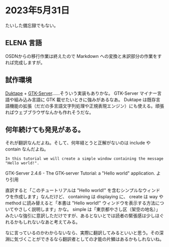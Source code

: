 # 2023年5月31日

たいした備忘録でもない。

## ELENA 言語

OSDNからの移行作業は終えたので Markdown への変換と未訳部分の作業をすれば完成しますが。


## 試作環境

[Duktape](https://duktape.org/) + [GTK-Server](https://www.gtk-server.org/)……そういう実装もありかな。
GTK-Server マイナー言語や組み込み言語に GTK 載せたいときに強みがあるなあ。 Duktape は既存言語機能の拡張（だだの多言語文字列処理や正規表現エンジン）にも使える。頑張ればウェブブラウザなんかも作れそうだな。

## 何年続けても発見がある。
それが翻訳なんだよね。そして、何年経とうと正解がないのは include や contain なんだよね。

```
In this tutorial we will create a simple window containing the message "Hello world!".
```
GTK-Server 2.4.6 - The GTK-server Tutorial: a "Hello world" application. より引用

直訳すると「このチュートリアルは "Hello world!" を含むシンプルなウィンドウを作成します」なんだけど、 containing は displaying に、 create は way や method に読み替えると「本書は "Hello world!" ウィンドウを表示する方法についてやさしく説明します」かな。 simple は「東京都やさし区（架空の地名）」みたいな強引に意訳しただけですが、あるとないとでは読者の緊張感は少しほぐれるかもしれないなあと考えてみる。

なに言っているのかわからないなら、実際に翻訳してみるといいと思う。その深淵に気づくことができるなら翻訳者としての才能の片鱗はあるかもしれないね。



